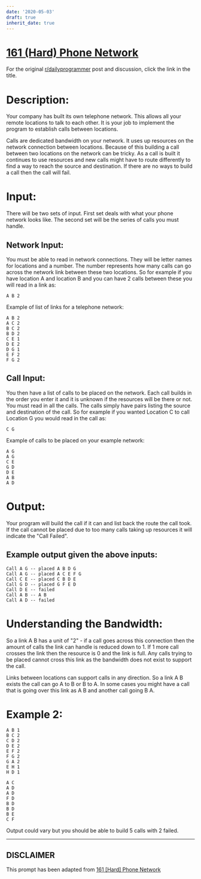 ```yaml
---
date: '2020-05-03'
draft: true
inherit_date: true
---
```


# [161 (Hard) Phone Network](https://www.reddit.com/r/dailyprogrammer/comments/25576s/592014_challenge_161_hard_phone_network/)

For the original [r/dailyprogrammer](https://www.reddit.com/r/dailyprogrammer/) post and discussion, click the link in the title.

# Description:
Your company has built its own telephone network. This allows all your remote locations to talk to each other. It is your job to implement the program to establish calls between locations.

Calls are dedicated bandwidth on your network. It uses up resources on the network connection between locations. Because of this building a call between two locations on the network can be tricky. As a call is built it continues to use resources and new calls might have to route differently to find a way to reach the source and destination. If there are no ways to build a call then the call will fail.

# Input:
There will be two sets of input. First set deals with what your phone network looks like. The second set will be the series of calls you must handle.

## Network Input:
You must be able to read in network connections. They will be letter names for locations and a number. The number represents how many calls can go across the network link between these two locations. So for example if you have location A and location B and you can have 2 calls between these you will read in a link as:


```
A B 2
```
Example of list of links for a telephone network:


```
A B 2
A C 2
B C 2
B D 2
C E 1
D E 2
D G 1
E F 2
F G 2
```
## Call Input:
You then have a list of calls to be placed on the network. Each call builds in the order you enter it and it is unknown if the resources will be there or not. You must read in all the calls. The calls simply have pairs listing the source and destination of the call. So for example if you wanted Location C to call Location G you would read in the call as:


```
C G
```
Example of calls to be placed on your example network:


```
A G
A G
C E
G D
D E
A B
A D
```
# Output:
Your program will build the call if it can and list back the route the call took. If the call cannot be placed due to too many calls taking up resources it will indicate the "Call Failed".

## Example output given the above inputs:

```
Call A G -- placed A B D G
Call A G -- placed A C E F G
Call C E -- placed C B D E
Call G D -- placed G F E D
Call D E -- failed
Call A B -- A B
Call A D -- failed
```
# Understanding the Bandwidth:
So a link A B has a unit of "2" - if a call goes across this connection then the amount of calls the link can handle is reduced down to 1. If 1 more call crosses the link then the resource is 0 and the link is full. Any calls trying to be placed cannot cross this link as the bandwidth does not exist to support the call.

Links between locations can support calls in any direction. So a link A B exists the call can go A to B or B to A. In some cases you might have a call that is going over this link as A B and another call going B A.

# Example 2:

```
A B 1
B C 2
C D 2
D E 2
E F 2
F G 2
G A 2
E H 1
H D 1

A C
A D
A D
F D
B D
B D
B E
C F
```
Output could vary but you should be able to build 5 calls with 2 failed.


----
## **DISCLAIMER**
This prompt has been adapted from [161 [Hard] Phone Network](https://www.reddit.com/r/dailyprogrammer/comments/25576s/592014_challenge_161_hard_phone_network/
)
